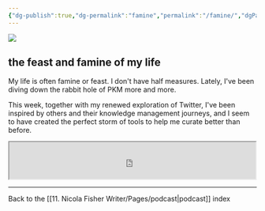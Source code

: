 ```yaml
---
{"dg-publish":true,"dg-permalink":"famine","permalink":"/famine/","dgPassFrontmatter":true,"created":"","updated":""}
---
```



![](https://source.unsplash.com/hopX_jpVtRM/1900x1200)

## the feast and famine of my life

My life is often famine or feast. I don't have half measures. Lately, I've been diving down the rabbit hole of PKM more and more.

This week, together with my renewed exploration of Twitter, I've been inspired by others and their knowledge management journeys, and I seem to have created the perfect storm of tools to help me curate better than before.

<iframe src="https://drive.google.com/file/d/18GHDELs-8WG_J8rvlI12nOWyIWG4amc5/preview" width="500" height="75" allow="autoplay"></iframe>

---

Back to the [[11. Nicola Fisher Writer/Pages/podcast\|podcast]] index
